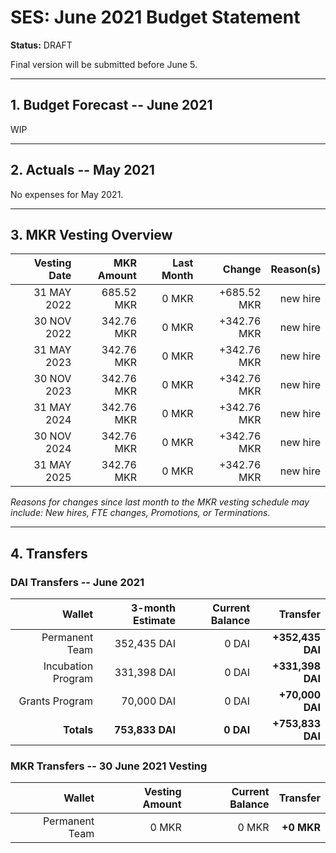 # SES: June 2021 Budget Statement

**Status:** DRAFT

Final version will be submitted before June 5.

---

## 1. Budget Forecast -- June 2021

WIP

---

## 2. Actuals -- May 2021

No expenses for May 2021.

---

## 3. MKR Vesting Overview

|  Vesting Date         | MKR Amount | Last Month |      Change |      Reason(s) |
|----------------------:|-----------:|-----------:|------------:|---------------:|
|  31 MAY 2022          | 685.52 MKR |      0 MKR | +685.52 MKR |       new hire |
|  30 NOV 2022          | 342.76 MKR |      0 MKR | +342.76 MKR |       new hire |
|  31 MAY 2023          | 342.76 MKR |      0 MKR | +342.76 MKR |       new hire |
|  30 NOV 2023          | 342.76 MKR |      0 MKR | +342.76 MKR |       new hire |
|  31 MAY 2024          | 342.76 MKR |      0 MKR | +342.76 MKR |       new hire |
|  30 NOV 2024          | 342.76 MKR |      0 MKR | +342.76 MKR |       new hire |
|  31 MAY 2025          | 342.76 MKR |      0 MKR | +342.76 MKR |       new hire |

*Reasons for changes since last month to the MKR vesting schedule may include: 
New hires, FTE changes, Promotions, or Terminations.*

---

## 4. Transfers

### DAI Transfers -- June 2021

|             Wallet | 3-month Estimate | Current Balance |         Transfer |
|-------------------:|-----------------:|----------------:|-----------------:|
|     Permanent Team |      352,435 DAI |           0 DAI | **+352,435 DAI** |
| Incubation Program |      331,398 DAI |           0 DAI | **+331,398 DAI** |
|     Grants Program |       70,000 DAI |           0 DAI |  **+70,000 DAI** |
|     **Totals**     |  **753,833 DAI** |       **0 DAI** | **+753,833 DAI** |

### MKR Transfers -- 30 June 2021 Vesting

|             Wallet | Vesting Amount | Current Balance |        Transfer |
|-------------------:|---------------:|----------------:|----------------:|
|     Permanent Team |          0 MKR |           0 MKR |      **+0 MKR** |
